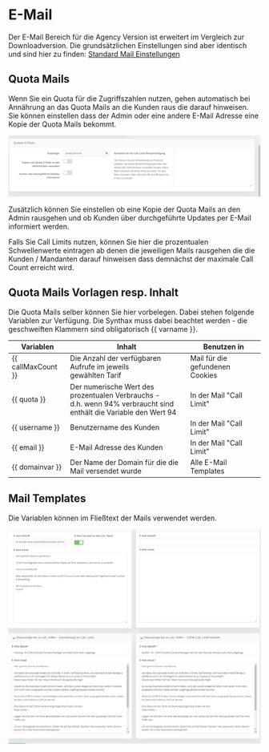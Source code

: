 # E-Mail

Der E-Mail Bereich für die Agency Version ist erweitert im Vergleich zur Downloadversion. Die grundsätzlichen Einstellungen sind aber identisch und sind hier zu finden: [Standard Mail Einstellungen](../system-und-co/email.md) 

## Quota Mails

Wenn Sie ein Quota für die Zugriffszahlen nutzen, gehen automatisch bei Annährung an das Quota Mails an die Kunden raus die darauf hinweisen. Sie können einstellen dass der Admin oder eine andere E-Mail Adresse eine Kopie der Quota Mails bekommt.

![screenshot-1641988621764](../assets/screenshot-1641988621764.jpg)

Zusätzlich können Sie einstellen ob eine Kopie der Quota Mails an den Admin rausgehen und ob Kunden über durchgeführte Updates per E-Mail informiert werden.

Falls Sie Call Limits nutzen, können Sie hier die prozentualen Schwellenwerte eintragen ab denen die jeweiligen Mails rausgehen die die Kunden / Mandanten darauf hinweisen dass demnächst der maximale Call Count erreicht wird.



## Quota Mails Vorlagen resp. Inhalt

Die Quota Mails selber können Sie hier vorbelegen. Dabei stehen folgende Variablen zur Verfügung. Die Synthax muss dabei beachtet werden - die geschweiften Klammern sind obligatorisch {{ varname }}.

| Variablen          | Inhalt                                                       | Benutzen in                     |
| ------------------ | ------------------------------------------------------------ | ------------------------------- |
| {{ callMaxCount }} | Die Anzahl der verfügbaren Aufrufe im jeweils <br />gewählten Tarif | Mail für die gefundenen Cookies |
| {{ quota }}        | Der numerische Wert des prozentualen Verbrauchs - <br />d.h. wenn 94% verbraucht sind enthält die Variable den Wert 94 | In der Mail "Call Limit"        |
| {{ username }}     | Benutzername des Kunden                                      | In der Mail "Call Limit"        |
| {{ email }}        | E-Mail Adresse des Kunden                                    | In der Mail "Call Limit"        |
| {{ domainvar }}    | Der Name der Domain für die die Mail versendet wurde         | Alle E-Mail Templates           |

## Mail Templates

Die Variablen können im Fließtext der Mails verwendet werden.

![screenshot-1641988818841](../assets/screenshot-1641988818841.jpg)

